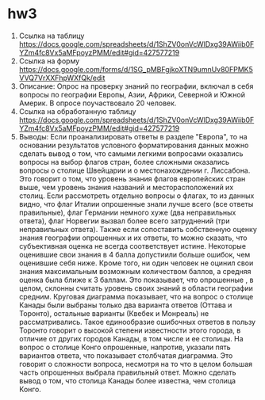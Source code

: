 # hw3
1. Ссылка на таблицу https://docs.google.com/spreadsheets/d/1ShZV0onVcWlDxg39AWiib0FYZm4fc8Vx5aMFpoyzPMM/edit#gid=427577219
2. Ссылка на форму https://docs.google.com/forms/d/1SG_pMBFgjkoXTN9umnUv80FPMK5VVQ7VrXXFhpWXfQk/edit
3. Описание: Опрос на проверку знаний по географии, включал в себя вопросы по географии Европы, Азии, Африки, Северной и Южной Америк. В опросе поучаствовало 20 человек.
4. Ссылка на обработанную таблицу https://docs.google.com/spreadsheets/d/1ShZV0onVcWlDxg39AWiib0FYZm4fc8Vx5aMFpoyzPMM/edit#gid=427577219
5. Выводы: Если проанализировать ответы в разделе "Европа", то на основании результатов условного форматирования данных можно сделать вывод о том, что самыми легкими вопросами оказались вопросы на выбор флагов стран, более сложными оказались вопросы о столице Швейцарии и о местонахождении г. Лиссабона. Это говорит о том, что уровень знания флагов европейских стран выше, чем уровень знания названий и месторасположений их столиц. Если рассмотреть отдельно вопросы о флагах, то из данных видно, что флаг Италии опрошенные знали лучше всего (все ответы правильные), флаг Германии немного хуже (два неправильных ответа), флаг Норвегии вызвал более всего затруднений (три неправильных ответа). Также если сопоставить собственную оценку знания географии опрошенных и их ответы, то можно сказать, что субъективная оценка не всегда соответствует истине. Некоторые оценившие свои знания в 4 балла допустиили больше ошибок, чем оценившие себя ниже. Кроме того, ни один человек не оцинил свои знания максимальным возможным количеством баллов, а средняя оценка была ближе к 3 баллам. Это показывает, что опрошенные , в целом, склонны считать уровень своих знаний в области географии средним. Круговая диаграмма показывает, что на вопрос о столице Канады были выбраны только два варианта ответов (Оттава и Торонто), остальные варианты (Квебек и Монреаль) не рассматривались. Такое единообразие ошибочных ответов в пользу Торонто говорит о высокой степени известности этого города, в отличие от других городов Канады, в том числе и ее столицы. На вопрос о столице Конго опрошенные, напротив, указали пять вариантов ответа, что показывает столбчатая диаграмма. Это говорит о сложности вопроса, несмотря на то что в целом большая часть опрошенных выбрала правильный ответ. Можно сделать вывод о том, что столица Канады более известна, чем столица Конго.
